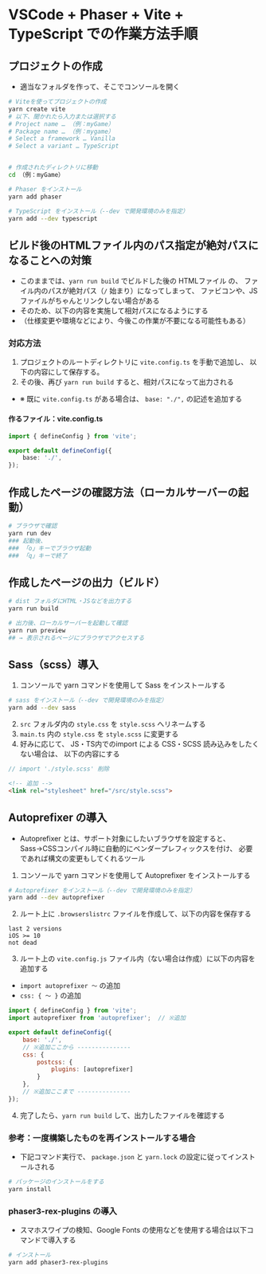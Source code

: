 
# VSCode + Phaser + Vite + TypeScript での作業方法手順

## プロジェクトの作成
- 適当なフォルダを作って、そこでコンソールを開く

```bash
# Viteを使ってプロジェクトの作成
yarn create vite
# 以下、聞かれたら入力または選択する
# Project name … （例：myGame）
# Package name … （例：mygame）
# Select a framework … Vanilla
# Select a variant … TypeScript


# 作成されたディレクトリに移動
cd （例：myGame）

# Phaser をインストール
yarn add phaser

# TypeScript をインストール（--dev で開発環境のみを指定）
yarn add --dev typescript
```


## ビルド後のHTMLファイル内のパス指定が絶対パスになることへの対策
- このままでは、`yarn run build` でビルドした後の HTMLファイル の、
  ファイル内のパスが絶対パス（`/` 始まり）になってしまって、
  ファビコンや、JSファイルがちゃんとリンクしない場合がある
- そのため、以下の内容を実施して相対パスになるようにする
- （仕様変更や環境などにより、今後この作業が不要になる可能性もある）

### 対応方法
1. プロジェクトのルートディレクトリに `vite.config.ts` を手動で追加し、
  以下の内容にして保存する。
2. その後、再び `yarn run build` すると、相対パスになって出力される

- ※ 既に `vite.config.ts` がある場合は、 `base: "./",` の記述を追加する

#### 作るファイル：vite.config.ts

```ts
import { defineConfig } from 'vite';

export default defineConfig({
    base: './',
});
```


## 作成したページの確認方法（ローカルサーバーの起動）

```bash
# ブラウザで確認
yarn run dev
### 起動後、
### 「o」キーでブラウザ起動
### 「q」キーで終了
```


## 作成したページの出力（ビルド）

```bash
# dist フォルダにHTML・JSなどを出力する
yarn run build

# 出力後、ローカルサーバーを起動して確認
yarn run preview
## → 表示されるページにブラウザでアクセスする
```




## Sass（scss）導入
1. コンソールで yarn コマンドを使用して Sass をインストールする

```bash
# sass をインストール（--dev で開発環境のみを指定）
yarn add --dev sass
```

2. `src` フォルダ内の `style.css` を `style.scss` へリネームする
3. `main.ts` 内の `style.css` を `style.scss` に変更する
4. 好みに応じて、 JS・TS内でのimport による CSS・SCSS 読み込みをしたくない場合は、
   以下の内容にする

```ts
// import './style.scss' 削除
```

```html
<!-- 追加 -->
<link rel="stylesheet" href="/src/style.scss">
```



## Autoprefixer の導入
- Autoprefixer とは、サポート対象にしたいブラウザを設定すると、
  Sass→CSSコンパイル時に自動的にベンダープレフィックスを付け、
  必要であれば構文の変更もしてくれるツール

1. コンソールで yarn コマンドを使用して Autoprefixer をインストールする

```bash
# Autoprefixer をインストール（--dev で開発環境のみを指定）
yarn add --dev autoprefixer
```

2. ルート上に `.browserslistrc` ファイルを作成して、以下の内容を保存する

```
last 2 versions
iOS >= 10
not dead
```

3. ルート上の `vite.config.js` ファイル内（ない場合は作成）に以下の内容を追加する
  - `import autoprefixer 〜` の追加
  - `css: { 〜 }` の追加

```js
import { defineConfig } from 'vite';
import autoprefixer from 'autoprefixer';  // ※追加

export default defineConfig({
    base: './',
    // ※追加ここから ---------------
    css: {
        postcss: {
            plugins: [autoprefixer]
        }
    },
    // ※追加ここまで ---------------
});
```

4. 完了したら、`yarn run build` して、出力したファイルを確認する






### 参考：一度構築したものを再インストールする場合

- 下記コマンド実行で、 `package.json` と `yarn.lock` の設定に従ってインストールされる

```bash
# パッケージのインストールをする
yarn install
```


### phaser3-rex-plugins の導入

- スマホスワイプの検知、Google Fonts の使用などを使用する場合は以下コマンドで導入する

```bash
# インストール
yarn add phaser3-rex-plugins
```
